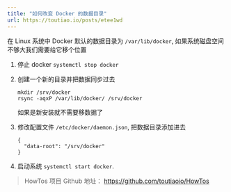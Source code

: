 ```yaml
---
title: "如何改变 Docker 的数据目录"
url: https://toutiao.io/posts/etee1wd
---
```


在 Linux 系统中 Docker 默认的数据目录为 `/var/lib/docker`, 如果系统磁盘空间
不够大我们需要给它移个位置

1. 停止 docker `systemctl stop docker`

2. 创建一个新的目录并把数据同步过去

    ```
    mkdir /srv/docker
    rsync -aqxP /var/lib/docker/ /srv/docker
    ```

    如果是新安装就不需要移数据了

3. 修改配置文件 `/etc/docker/daemon.json`, 把数据目录添加进去

    ```
    {
      "data-root": "/srv/docker"
    }
    ```

4. 启动系统 `systemctl start docker`.

> HowTos 项目 Github 地址： https://github.com/toutiaoio/HowTos